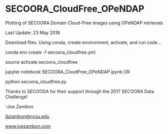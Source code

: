 # SECOORA_CloudFree_OPeNDAP
Plotting of SECOORA Domain Cloud-Free images using OPeNDAP retrievals

Last Update: 23 May 2018

Download files.  Using conda, create environment, activate, and run code...

conda env create -f secoora_cloudfree.yml 

source activate secoora_cloudfree

jupyter notebook SECOORA_CloudFree_OPeNDAP.ipynb   OR

python secoora_cloudfree.py

Thanks to SECOODA for their support through the 2017 SECOORA Data Challenge!

-Joe Zambon

jbzambon@ncsu.edu

www.joezambon.com
